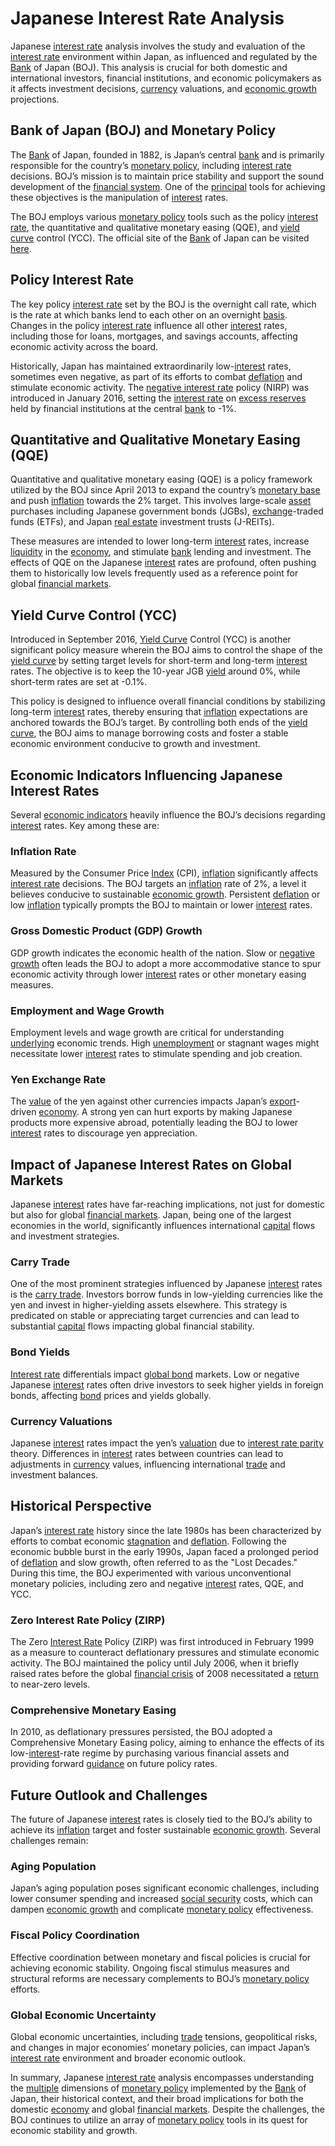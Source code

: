 # Japanese Interest Rate Analysis

Japanese [interest rate](../i/interest_rate.md) analysis involves the study and evaluation of the [interest rate](../i/interest_rate.md) environment within Japan, as influenced and regulated by the [Bank](../b/bank.md) of Japan (BOJ). This analysis is crucial for both domestic and international investors, financial institutions, and economic policymakers as it affects investment decisions, [currency](../c/currency.md) valuations, and [economic growth](../e/economic_growth.md) projections.

## Bank of Japan (BOJ) and Monetary Policy

The [Bank](../b/bank.md) of Japan, founded in 1882, is Japan’s central [bank](../b/bank.md) and is primarily responsible for the country’s [monetary policy](../m/monetary_policy.md), including [interest rate](../i/interest_rate.md) decisions. BOJ’s mission is to maintain price stability and support the sound development of the [financial system](../f/financial_system.md). One of the [principal](../p/principal.md) tools for achieving these objectives is the manipulation of [interest](../i/interest.md) rates. 

The BOJ employs various [monetary policy](../m/monetary_policy.md) tools such as the policy [interest rate](../i/interest_rate.md), the quantitative and qualitative monetary easing (QQE), and [yield curve](../y/yield_curve.md) control (YCC). The official site of the [Bank](../b/bank.md) of Japan can be visited [here](https://www.boj.or.jp/en/).

## Policy Interest Rate

The key policy [interest rate](../i/interest_rate.md) set by the BOJ is the overnight call rate, which is the rate at which banks lend to each other on an overnight [basis](../b/basis.md). Changes in the policy [interest rate](../i/interest_rate.md) influence all other [interest](../i/interest.md) rates, including those for loans, mortgages, and savings accounts, affecting economic activity across the board.

Historically, Japan has maintained extraordinarily low-[interest](../i/interest.md) rates, sometimes even negative, as part of its efforts to combat [deflation](../d/deflation.md) and stimulate economic activity. The [negative interest rate](../n/negative_interest_rate.md) policy (NIRP) was introduced in January 2016, setting the [interest rate](../i/interest_rate.md) on [excess reserves](../e/excess_reserves.md) held by financial institutions at the central [bank](../b/bank.md) to -1%.

## Quantitative and Qualitative Monetary Easing (QQE)

Quantitative and qualitative monetary easing (QQE) is a policy framework utilized by the BOJ since April 2013 to expand the country’s [monetary base](../m/monetary_base.md) and push [inflation](../i/inflation.md) towards the 2% target. This involves large-scale [asset](../a/asset.md) purchases including Japanese government bonds (JGBs), [exchange](../e/exchange.md)-traded funds (ETFs), and Japan [real estate](../r/real_estate.md) investment trusts (J-REITs).

These measures are intended to lower long-term [interest](../i/interest.md) rates, increase [liquidity](../l/liquidity.md) in the [economy](../e/economy.md), and stimulate [bank](../b/bank.md) lending and investment. The effects of QQE on the Japanese [interest](../i/interest.md) rates are profound, often pushing them to historically low levels frequently used as a reference point for global [financial markets](../f/financial_market.md).

## Yield Curve Control (YCC)

Introduced in September 2016, [Yield Curve](../y/yield_curve.md) Control (YCC) is another significant policy measure wherein the BOJ aims to control the shape of the [yield curve](../y/yield_curve.md) by setting target levels for short-term and long-term [interest](../i/interest.md) rates. The objective is to keep the 10-year JGB [yield](../y/yield.md) around 0%, while short-term rates are set at -0.1%.

This policy is designed to influence overall financial conditions by stabilizing long-term [interest](../i/interest.md) rates, thereby ensuring that [inflation](../i/inflation.md) expectations are anchored towards the BOJ’s target. By controlling both ends of the [yield curve](../y/yield_curve.md), the BOJ aims to manage borrowing costs and foster a stable economic environment conducive to growth and investment.

## Economic Indicators Influencing Japanese Interest Rates

Several [economic indicators](../e/economic_indicators.md) heavily influence the BOJ’s decisions regarding [interest](../i/interest.md) rates. Key among these are:

### Inflation Rate

Measured by the Consumer Price [Index](../i/index.md) (CPI), [inflation](../i/inflation.md) significantly affects [interest rate](../i/interest_rate.md) decisions. The BOJ targets an [inflation](../i/inflation.md) rate of 2%, a level it believes conducive to sustainable [economic growth](../e/economic_growth.md). Persistent [deflation](../d/deflation.md) or low [inflation](../i/inflation.md) typically prompts the BOJ to maintain or lower [interest](../i/interest.md) rates.

### Gross Domestic Product (GDP) Growth

GDP growth indicates the economic health of the nation. Slow or [negative growth](../n/negative_growth.md) often leads the BOJ to adopt a more accommodative stance to spur economic activity through lower [interest](../i/interest.md) rates or other monetary easing measures.

### Employment and Wage Growth

Employment levels and wage growth are critical for understanding [underlying](../u/underlying.md) economic trends. High [unemployment](../u/unemployment.md) or stagnant wages might necessitate lower [interest](../i/interest.md) rates to stimulate spending and job creation.

### Yen Exchange Rate

The [value](../v/value.md) of the yen against other currencies impacts Japan’s [export](../e/export.md)-driven [economy](../e/economy.md). A strong yen can hurt exports by making Japanese products more expensive abroad, potentially leading the BOJ to lower [interest](../i/interest.md) rates to discourage yen appreciation.

## Impact of Japanese Interest Rates on Global Markets

Japanese [interest](../i/interest.md) rates have far-reaching implications, not just for domestic but also for global [financial markets](../f/financial_market.md). Japan, being one of the largest economies in the world, significantly influences international [capital](../c/capital.md) flows and investment strategies.

### Carry Trade

One of the most prominent strategies influenced by Japanese [interest](../i/interest.md) rates is the [carry trade](../c/carry_trade.md). Investors borrow funds in low-yielding currencies like the yen and invest in higher-yielding assets elsewhere. This strategy is predicated on stable or appreciating target currencies and can lead to substantial [capital](../c/capital.md) flows impacting global financial stability.

### Bond Yields

[Interest rate](../i/interest_rate.md) differentials impact [global bond](../g/global_bond.md) markets. Low or negative Japanese [interest](../i/interest.md) rates often drive investors to seek higher yields in foreign bonds, affecting [bond](../b/bond.md) prices and yields globally.

### Currency Valuations

Japanese [interest](../i/interest.md) rates impact the yen’s [valuation](../v/valuation.md) due to [interest rate parity](../i/interest_rate_parity.md) theory. Differences in [interest](../i/interest.md) rates between countries can lead to adjustments in [currency](../c/currency.md) values, influencing international [trade](../t/trade.md) and investment balances.

## Historical Perspective

Japan’s [interest rate](../i/interest_rate.md) history since the late 1980s has been characterized by efforts to combat economic [stagnation](../s/stagnation.md) and [deflation](../d/deflation.md). Following the economic bubble burst in the early 1990s, Japan faced a prolonged period of [deflation](../d/deflation.md) and slow growth, often referred to as the "Lost Decades." During this time, the BOJ experimented with various unconventional monetary policies, including zero and negative [interest](../i/interest.md) rates, QQE, and YCC.

### Zero Interest Rate Policy (ZIRP)

The Zero [Interest Rate](../i/interest_rate.md) Policy (ZIRP) was first introduced in February 1999 as a measure to counteract deflationary pressures and stimulate economic activity. The BOJ maintained the policy until July 2006, when it briefly raised rates before the global [financial crisis](../f/financial_crisis.md) of 2008 necessitated a [return](../r/return.md) to near-zero levels.

### Comprehensive Monetary Easing

In 2010, as deflationary pressures persisted, the BOJ adopted a Comprehensive Monetary Easing policy, aiming to enhance the effects of its low-[interest](../i/interest.md)-rate regime by purchasing various financial assets and providing forward [guidance](../g/guidance.md) on future policy rates.

## Future Outlook and Challenges

The future of Japanese [interest](../i/interest.md) rates is closely tied to the BOJ’s ability to achieve its [inflation](../i/inflation.md) target and foster sustainable [economic growth](../e/economic_growth.md). Several challenges remain:

### Aging Population

Japan’s aging population poses significant economic challenges, including lower consumer spending and increased [social security](../s/social_security.md) costs, which can dampen [economic growth](../e/economic_growth.md) and complicate [monetary policy](../m/monetary_policy.md) effectiveness.

### Fiscal Policy Coordination

Effective coordination between monetary and fiscal policies is crucial for achieving economic stability. Ongoing fiscal stimulus measures and structural reforms are necessary complements to BOJ’s [monetary policy](../m/monetary_policy.md) efforts.

### Global Economic Uncertainty

Global economic uncertainties, including [trade](../t/trade.md) tensions, geopolitical risks, and changes in major economies’ monetary policies, can impact Japan’s [interest rate](../i/interest_rate.md) environment and broader economic outlook.

In summary, Japanese [interest rate](../i/interest_rate.md) analysis encompasses understanding the [multiple](../m/multiple.md) dimensions of [monetary policy](../m/monetary_policy.md) implemented by the [Bank](../b/bank.md) of Japan, their historical context, and their broad implications for both the domestic [economy](../e/economy.md) and global [financial markets](../f/financial_market.md). Despite the challenges, the BOJ continues to utilize an array of [monetary policy](../m/monetary_policy.md) tools in its quest for economic stability and growth.
